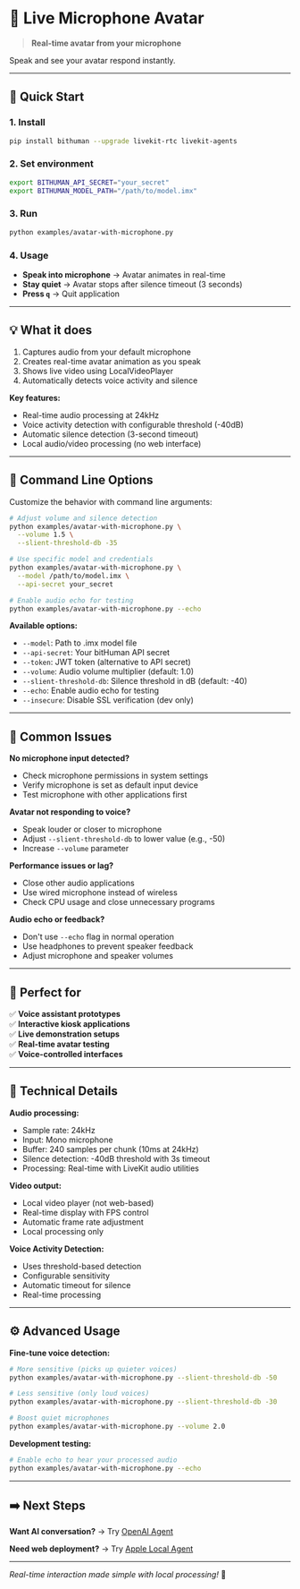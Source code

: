 # 🎤 Live Microphone Avatar

> **Real-time avatar from your microphone**

Speak and see your avatar respond instantly.

---

## 🚀 Quick Start

### 1. Install
```bash
pip install bithuman --upgrade livekit-rtc livekit-agents
```

### 2. Set environment
```bash
export BITHUMAN_API_SECRET="your_secret"
export BITHUMAN_MODEL_PATH="/path/to/model.imx"
```

### 3. Run
```bash
python examples/avatar-with-microphone.py
```

### 4. Usage
- **Speak into microphone** → Avatar animates in real-time
- **Stay quiet** → Avatar stops after silence timeout (3 seconds)
- **Press `q`** → Quit application

---

## 💡 What it does

1. Captures audio from your default microphone
2. Creates real-time avatar animation as you speak
3. Shows live video using LocalVideoPlayer
4. Automatically detects voice activity and silence

**Key features:**
- Real-time audio processing at 24kHz
- Voice activity detection with configurable threshold (-40dB)
- Automatic silence detection (3-second timeout)
- Local audio/video processing (no web interface)

---

## 🔧 Command Line Options

Customize the behavior with command line arguments:

```bash
# Adjust volume and silence detection
python examples/avatar-with-microphone.py \
  --volume 1.5 \
  --slient-threshold-db -35

# Use specific model and credentials
python examples/avatar-with-microphone.py \
  --model /path/to/model.imx \
  --api-secret your_secret

# Enable audio echo for testing
python examples/avatar-with-microphone.py --echo
```

**Available options:**
- `--model`: Path to .imx model file
- `--api-secret`: Your bitHuman API secret  
- `--token`: JWT token (alternative to API secret)
- `--volume`: Audio volume multiplier (default: 1.0)
- `--slient-threshold-db`: Silence threshold in dB (default: -40)
- `--echo`: Enable audio echo for testing
- `--insecure`: Disable SSL verification (dev only)

---

## 🔧 Common Issues

**No microphone input detected?**
- Check microphone permissions in system settings
- Verify microphone is set as default input device
- Test microphone with other applications first

**Avatar not responding to voice?**
- Speak louder or closer to microphone
- Adjust `--slient-threshold-db` to lower value (e.g., -50)
- Increase `--volume` parameter

**Performance issues or lag?**
- Close other audio applications
- Use wired microphone instead of wireless
- Check CPU usage and close unnecessary programs

**Audio echo or feedback?**
- Don't use `--echo` flag in normal operation
- Use headphones to prevent speaker feedback
- Adjust microphone and speaker volumes

---

## 🎯 Perfect for

✅ **Voice assistant prototypes**  
✅ **Interactive kiosk applications**  
✅ **Live demonstration setups**  
✅ **Real-time avatar testing**  
✅ **Voice-controlled interfaces**

---

## 🔧 Technical Details

**Audio processing:**
- Sample rate: 24kHz
- Input: Mono microphone
- Buffer: 240 samples per chunk (10ms at 24kHz)
- Silence detection: -40dB threshold with 3s timeout
- Processing: Real-time with LiveKit audio utilities

**Video output:**
- Local video player (not web-based)
- Real-time display with FPS control
- Automatic frame rate adjustment
- Local processing only

**Voice Activity Detection:**
- Uses threshold-based detection
- Configurable sensitivity
- Automatic timeout for silence
- Real-time processing

---

## ⚙️ Advanced Usage

**Fine-tune voice detection:**
```bash
# More sensitive (picks up quieter voices)
python examples/avatar-with-microphone.py --slient-threshold-db -50

# Less sensitive (only loud voices)
python examples/avatar-with-microphone.py --slient-threshold-db -30

# Boost quiet microphones
python examples/avatar-with-microphone.py --volume 2.0
```

**Development testing:**
```bash
# Enable echo to hear your processed audio
python examples/avatar-with-microphone.py --echo
```

---

## ➡️ Next Steps

**Want AI conversation?** → Try [OpenAI Agent](examples/livekit-openai-agent.md)

**Need web deployment?** → Try [Apple Local Agent](examples/livekit-apple-local.md)

---

*Real-time interaction made simple with local processing!* 🚀 